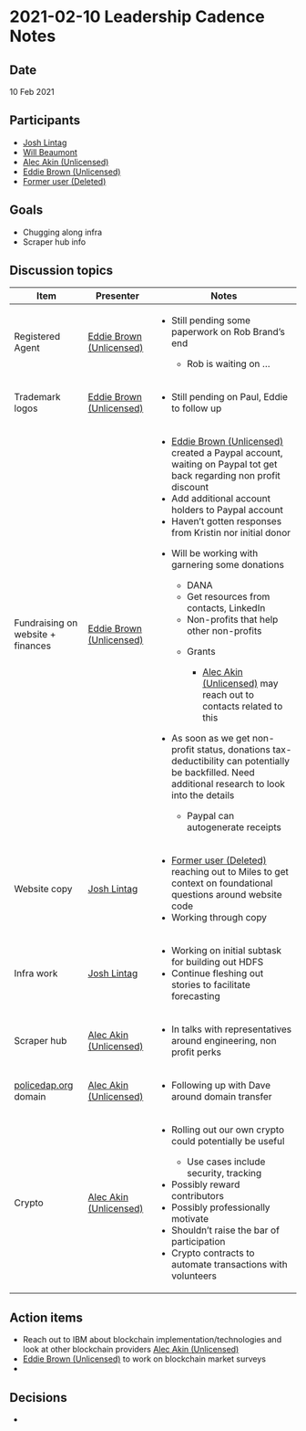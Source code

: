 # 2021-02-10 Leadership Cadence Notes

## Date <a href="#id-2021-02-10leadershipcadencenotes-date" id="id-2021-02-10leadershipcadencenotes-date"></a>

10 Feb 2021

## Participants <a href="#id-2021-02-10leadershipcadencenotes-participants" id="id-2021-02-10leadershipcadencenotes-participants"></a>

* [Josh Lintag](https://pdap.atlassian.net/wiki/people/5f20c61fc9c094001c5d32ca?ref=confluence)
* [Will Beaumont](https://pdap.atlassian.net/wiki/people/5e9c6021ca2a1d0c2e249bab?ref=confluence)
* [Alec Akin (Unlicensed)](https://pdap.atlassian.net/wiki/people/5f1e64ee2aa25000286fc7fc?ref=confluence)
* [Eddie Brown (Unlicensed)](https://pdap.atlassian.net/wiki/people/5fd63e354d2179006ecbcb80?ref=confluence)
* [Former user (Deleted)](https://pdap.atlassian.net/wiki/people/5f8f95be40588b0077ed830a?ref=confluence)

## Goals <a href="#id-2021-02-10leadershipcadencenotes-goals" id="id-2021-02-10leadershipcadencenotes-goals"></a>

* Chugging along infra
* Scraper hub info

## Discussion topics <a href="#id-2021-02-10leadershipcadencenotes-discussiontopics" id="id-2021-02-10leadershipcadencenotes-discussiontopics"></a>

| Item                                         | Presenter                                                                                                  | Notes                                                                                                                                                                                                                                                                                                                                                                                                                                                                                                                                                                                                                                                                                                                                                                                                                                                                                                                                                            |
| -------------------------------------------- | ---------------------------------------------------------------------------------------------------------- | ---------------------------------------------------------------------------------------------------------------------------------------------------------------------------------------------------------------------------------------------------------------------------------------------------------------------------------------------------------------------------------------------------------------------------------------------------------------------------------------------------------------------------------------------------------------------------------------------------------------------------------------------------------------------------------------------------------------------------------------------------------------------------------------------------------------------------------------------------------------------------------------------------------------------------------------------------------------- |
| Registered Agent                             | [Eddie Brown (Unlicensed)](https://pdap.atlassian.net/wiki/people/5fd63e354d2179006ecbcb80?ref=confluence) | <ul><li><p>Still pending some paperwork on Rob Brand’s end</p><ul><li>Rob is waiting on …</li></ul></li></ul>                                                                                                                                                                                                                                                                                                                                                                                                                                                                                                                                                                                                                                                                                                                                                                                                                                                    |
| Trademark logos                              | [Eddie Brown (Unlicensed)](https://pdap.atlassian.net/wiki/people/5fd63e354d2179006ecbcb80?ref=confluence) | <ul><li>Still pending on Paul, Eddie to follow up</li></ul>                                                                                                                                                                                                                                                                                                                                                                                                                                                                                                                                                                                                                                                                                                                                                                                                                                                                                                      |
| Fundraising on website + finances            | [Eddie Brown (Unlicensed)](https://pdap.atlassian.net/wiki/people/5fd63e354d2179006ecbcb80?ref=confluence) | <ul><li><a href="https://pdap.atlassian.net/wiki/people/5fd63e354d2179006ecbcb80?ref=confluence">Eddie Brown (Unlicensed)</a> created a Paypal account, waiting on Paypal tot get back regarding non profit discount</li><li>Add additional account holders to Paypal account</li><li>Haven’t gotten responses from Kristin nor initial donor</li><li><p>Will be working with garnering some donations</p><ul><li>DANA</li><li>Get resources from contacts, LinkedIn</li><li>Non-profits that help other non-profits</li><li><p>Grants</p><ul><li><a href="https://pdap.atlassian.net/wiki/people/5f1e64ee2aa25000286fc7fc?ref=confluence">Alec Akin (Unlicensed)</a> may reach out to contacts related to this</li></ul></li></ul></li><li><p>As soon as we get non-profit status, donations tax-deductibility can potentially be backfilled. Need additional research to look into the details</p><ul><li>Paypal can autogenerate receipts</li></ul></li></ul> |
| Website copy                                 | [Josh Lintag](https://pdap.atlassian.net/wiki/people/5f20c61fc9c094001c5d32ca?ref=confluence)              | <ul><li><a href="https://pdap.atlassian.net/wiki/people/5f8f95be40588b0077ed830a?ref=confluence">Former user (Deleted)</a> reaching out to Miles to get context on foundational questions around website code</li><li>Working through copy</li></ul>                                                                                                                                                                                                                                                                                                                                                                                                                                                                                                                                                                                                                                                                                                             |
| Infra work                                   | [Josh Lintag](https://pdap.atlassian.net/wiki/people/5f20c61fc9c094001c5d32ca?ref=confluence)              | <ul><li>Working on initial subtask for building out HDFS</li><li>Continue fleshing out stories to facilitate forecasting</li></ul>                                                                                                                                                                                                                                                                                                                                                                                                                                                                                                                                                                                                                                                                                                                                                                                                                               |
| Scraper hub                                  | [Alec Akin (Unlicensed)](https://pdap.atlassian.net/wiki/people/5f1e64ee2aa25000286fc7fc?ref=confluence)   | <ul><li>In talks with representatives around engineering, non profit perks</li></ul>                                                                                                                                                                                                                                                                                                                                                                                                                                                                                                                                                                                                                                                                                                                                                                                                                                                                             |
| [policedap.org](http://policedap.org) domain | [Alec Akin (Unlicensed)](https://pdap.atlassian.net/wiki/people/5f1e64ee2aa25000286fc7fc?ref=confluence)   | <ul><li>Following up with Dave around domain transfer</li></ul>                                                                                                                                                                                                                                                                                                                                                                                                                                                                                                                                                                                                                                                                                                                                                                                                                                                                                                  |
| Crypto                                       | [Alec Akin (Unlicensed)](https://pdap.atlassian.net/wiki/people/5f1e64ee2aa25000286fc7fc?ref=confluence)   | <ul><li><p>Rolling out our own crypto could potentially be useful</p><ul><li>Use cases include security, tracking</li></ul></li><li>Possibly reward contributors</li><li>Possibly professionally motivate</li><li>Shouldn’t raise the bar of participation</li><li>Crypto contracts to automate transactions with volunteers</li></ul>                                                                                                                                                                                                                                                                                                                                                                                                                                                                                                                                                                                                                           |

## Action items <a href="#id-2021-02-10leadershipcadencenotes-actionitems" id="id-2021-02-10leadershipcadencenotes-actionitems"></a>

* Reach out to IBM about blockchain implementation/technologies and look at other blockchain providers [Alec Akin (Unlicensed)](https://pdap.atlassian.net/wiki/people/5f1e64ee2aa25000286fc7fc?ref=confluence)
* [Eddie Brown (Unlicensed)](https://pdap.atlassian.net/wiki/people/5fd63e354d2179006ecbcb80?ref=confluence) to work on blockchain market surveys
*

## Decisions <a href="#id-2021-02-10leadershipcadencenotes-decisions" id="id-2021-02-10leadershipcadencenotes-decisions"></a>

*
